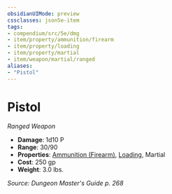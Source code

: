 ```yaml
---
obsidianUIMode: preview
cssclasses: json5e-item
tags:
- compendium/src/5e/dmg
- item/property/ammunition/firearm
- item/property/loading
- item/property/martial
- item/weapon/martial/ranged
aliases: 
- "Pistol"
---
```

# Pistol
*Ranged Weapon*  

- **Damage**: 1d10 P
- **Range**: 30/90
- **Properties**: [Ammunition (Firearm)](rules/item-properties.md#Ammunition%20(Firearm)), [Loading](rules/item-properties.md#Loading), Martial
- **Cost**: 250 gp
- **Weight**: 3.0 lbs.

*Source: Dungeon Master's Guide p. 268*
